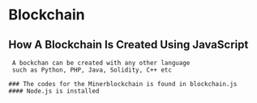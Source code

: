 # Blockchain
## How A Blockchain Is Created Using JavaScript
```
 A bockchan can be created with any other language
 such as Python, PHP, Java, Solidity, C++ etc

### The codes for the Minerblockchain is found in blockchain.js
#### Node.js is installed


